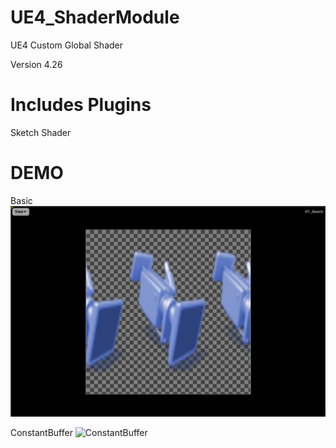 # UE4_ShaderModule
UE4 Custom Global Shader

Version 4.26


# Includes Plugins
Sketch Shader


# DEMO
Basic
![RenderTexture](Demo/Sketch.png)


ConstantBuffer
![ConstantBuffer](Demo/ConstantBuffer.gif)
